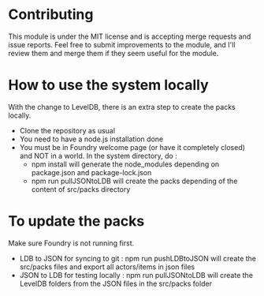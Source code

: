 # Contributing

This module is under the MIT license and is accepting merge requests and issue reports. Feel free to submit improvements to the module, and I'll review them and merge them if they seem useful for the module.

# How to use the system locally

With the change to LevelDB, there is an extra step to create the packs locally.

- Clone the repository as usual
- You need to have a node.js installation done
- You must be in Foundry welcome page (or have it completely closed) and NOT in a world. In the system directory, do : 
    - npm install will generate the node_modules depending on package.json and package-lock.json
    - npm run pullJSONtoLDB will create the packs depending of the content of src/packs directory

# To update the packs
Make sure Foundry is not running first.
-  LDB to JSON for syncing to git : npm run pushLDBtoJSON will create the src/packs files and export all actors/items in json files
-  JSON to LDB for testing locally : npm run pullJSONtoLDB will create the LevelDB folders from the JSON files in the src/packs folder